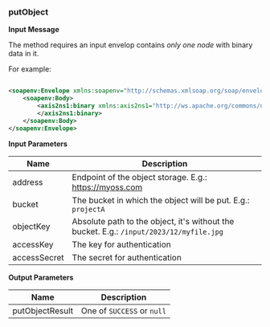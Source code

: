 ### putObject

__Input Message__

The method requires an input envelop contains _only one node_ with binary data in it.

For example:

```xml

<soapenv:Envelope xmlns:soapenv="http://schemas.xmlsoap.org/soap/envelope/">
    <soapenv:Body>
        <axis2ns1:binary xmlns:axis2ns1="http://ws.apache.org/commons/ns/payload">JVBERi0xLjQKJYCAgIANM...
        </axis2ns1:binary>
    </soapenv:Body>
</soapenv:Envelope>
```

__Input Parameters__

| Name         | Description                                                                             |
|--------------|-----------------------------------------------------------------------------------------|
| address      | Endpoint of the object storage. E.g.: https://myoss.com                                 
| bucket       | The bucket in which the object will be put. E.g.: `projectA`                            
| objectKey    | Absolute path to the object, it's without the bucket. E.g.: `/input/2023/12/myfile.jpg` 
| accessKey    | The key for authentication                                                              
| accessSecret | The secret for authentication                                                           

__Output Parameters__

| Name            | Description                |
|-----------------|----------------------------|
| putObjectResult | One of `SUCCESS` or `null` 


